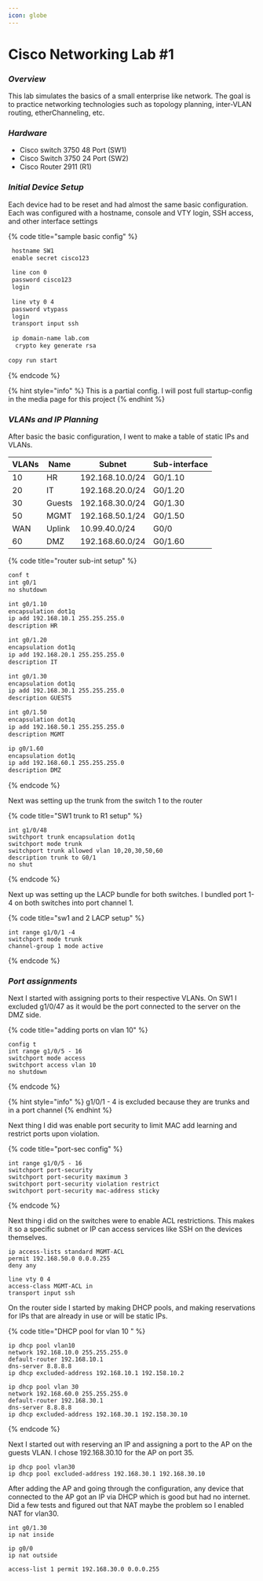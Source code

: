 ```yaml
---
icon: globe
---
```


# Cisco Networking Lab #1

### _Overview_

This lab simulates the basics of a small enterprise like network. The goal is to practice networking technologies such as topology planning, inter-VLAN routing, etherChanneling, etc.

### _Hardware_

* Cisco switch 3750 48 Port (SW1)
* Cisco Switch 3750 24 Port (SW2)
* Cisco Router 2911 (R1)

### _Initial Device Setup_

Each device had to be reset and had almost the same basic configuration. Each was configured with a hostname, console and VTY login, SSH access, and other interface settings

{% code title="sample basic config" %}
```xml
 hostname SW1 
 enable secret cisco123
 
 line con 0 
 password cisco123 
 login
 
 line vty 0 4 
 password vtypass 
 login 
 transport input ssh 
 
 ip domain-name lab.com
  crypto key generate rsa
  
copy run start 
```
{% endcode %}

{% hint style="info" %}
This is a partial config. I will post full startup-config in the media page for this project
{% endhint %}

### _VLANs and IP Planning_&#x20;

After basic the basic configuration, I went to make a table of static IPs and VLANs.

| VLANs | Name    | Subnet          | Sub-interface |
| ----- | ------- | --------------- | ------------- |
| 10    | HR      | 192.168.10.0/24 | G0/1.10       |
| 20    | IT      | 192.168.20.0/24 | G0/1.20       |
| 30    | Guests  | 192.168.30.0/24 | G0/1.30       |
| 50    | MGMT    | 192.168.50.1/24 | G0/1.50       |
| WAN   | Uplink  | 10.99.40.0/24   | G0/0          |
| 60    | DMZ     | 192.168.60.0/24 | G0/1.60       |

{% code title="router sub-int setup" %}
```xml
conf t 
int g0/1
no shutdown

int g0/1.10
encapsulation dot1q 
ip add 192.168.10.1 255.255.255.0
description HR 

int g0/1.20
encapsulation dot1q 
ip add 192.168.20.1 255.255.255.0
description IT 

int g0/1.30
encapsulation dot1q 
ip add 192.168.30.1 255.255.255.0
description GUESTS

int g0/1.50
encapsulation dot1q
ip add 192.168.50.1 255.255.255.0
description MGMT

ip g0/1.60
encapsulation dot1q
ip add 192.168.60.1 255.255.255.0
description DMZ

```
{% endcode %}

Next was setting up the trunk from the switch 1 to the router&#x20;

{% code title="SW1 trunk to R1 setup" %}
```
int g1/0/48
switchport trunk encapsulation dot1q 
switchport mode trunk 
switchport trunk allowed vlan 10,20,30,50,60
description trunk to G0/1
no shut
```
{% endcode %}

Next up was setting up the LACP bundle for both switches. I bundled port 1-4 on both switches into port channel 1.

{% code title="sw1 and 2 LACP setup" %}
```
int range g1/0/1 -4 
switchport mode trunk 
channel-group 1 mode active 
```
{% endcode %}



### _Port assignments_&#x20;

&#x20;Next I started with assigning ports to their respective VLANs. On SW1 I excluded g1/0/47 as it would be the port connected to the server on the DMZ side.&#x20;

{% code title="adding ports on vlan 10" %}
```
config t 
int range g1/0/5 - 16 
switchport mode access 
switchport access vlan 10 
no shutdown 
```
{% endcode %}

{% hint style="info" %}
g1/0/1 -  4 is excluded because they are trunks and in a port channel
{% endhint %}

Next thing I did was enable port security to limit MAC add learning and restrict ports upon violation.

{% code title="port-sec config" %}
```
int range g1/0/5 - 16 
switchport port-security 
switchport port-security maximum 3
switchport port-security violation restrict 
switchport port-security mac-address sticky
```
{% endcode %}

Next thing i did on the switches were to enable ACL restrictions. This makes it so a specific subnet or IP can access services like SSH on the devices themselves.&#x20;

```
ip access-lists standard MGMT-ACL
permit 192.168.50.0 0.0.0.255
deny any

line vty 0 4
access-class MGMT-ACL in 
transport input ssh 
```

On the router side I started by making DHCP pools, and making reservations for IPs that are already in use or will be static IPs.

{% code title="DHCP pool for vlan 10 " %}
```
ip dhcp pool vlan10 
network 192.168.10.0 255.255.255.0
default-router 192.168.10.1
dns-server 8.8.8.8
ip dhcp excluded-address 192.168.10.1 192.158.10.2

ip dhcp pool vlan 30 
network 192.168.60.0 255.255.255.0
default-router 192.168.30.1
dns-server 8.8.8.8
ip dhcp excluded-address 192.168.30.1 192.158.30.10 
```
{% endcode %}



&#x20;Next I started out with reserving an IP and assigning a port to the AP on the guests VLAN. I chose 192.168.30.10 for the AP on port 35.

```
ip dhcp pool vlan30
ip dhcp pool excluded-address 192.168.30.1 192.168.30.10
```

After adding the AP and going through the configuration, any device that connected to the AP got an IP via DHCP which is good but had no internet. Did a few tests and figured out that NAT maybe the problem so I enabled NAT for vlan30.

```
int g0/1.30
ip nat inside 

ip g0/0
ip nat outside 

access-list 1 permit 192.168.30.0 0.0.0.255
```

